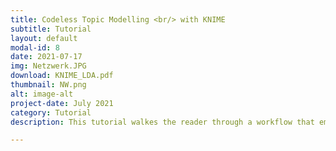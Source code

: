 ```yaml
---
title: Codeless Topic Modelling <br/> with KNIME
subtitle: Tutorial
layout: default
modal-id: 8
date: 2021-07-17
img: Netzwerk.JPG
download: KNIME_LDA.pdf
thumbnail: NW.png
alt: image-alt
project-date: July 2021
category: Tutorial
description: This tutorial walkes the reader through a workflow that employes a topic modelling algorithm - nameliy Latent Dirichlet Allociation (LDA) - in KNIME.

---
```

